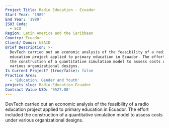 ```yaml
---
Project Title: Radio Education - Ecuador
Start Year: '1989'
End Year: '1989'
ISO3 Code:
  - ECU
Region: Latin America and the Caribbean
Country: Ecuador
Client/ Donor: USAID
Brief Description: >-
  DevTech carried out an economic analysis of the feasibility of a radio
  education project applied to primary education in Ecuador. The effort included
  the construction of a quantitative simulation model to assess costs under
  various organizational designs.
Is Current Project? (true/false): false
Practice Area:
  - 'Education, Gender and Youth'
projects_slug: Radio-Education-Ecuador
Contract Value USD: '9527.00'
---
```

DevTech carried out an economic analysis of the feasibility of a radio education project applied to primary education in Ecuador. The effort included the construction of a quantitative simulation model to assess costs under various organizational designs.